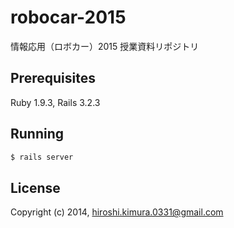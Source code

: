 # robocar-2015

情報応用（ロボカー）2015 授業資料リポジトリ

## Prerequisites

Ruby 1.9.3, Rails 3.2.3

## Running

````sh
$ rails server
````

## License

Copyright (c) 2014, hiroshi.kimura.0331@gmail.com
